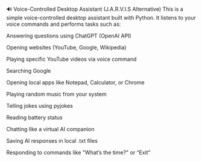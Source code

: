 🔊 Voice-Controlled Desktop Assistant (J.A.R.V.I.S Alternative)
This is a simple voice-controlled desktop assistant built with Python. It listens to your voice commands and performs tasks such as:

Answering questions using ChatGPT (OpenAI API)

Opening websites (YouTube, Google, Wikipedia)

Playing specific YouTube videos via voice command

Searching Google

Opening local apps like Notepad, Calculator, or Chrome

Playing random music from your system

Telling jokes using pyjokes

Reading battery status

Chatting like a virtual AI companion

Saving AI responses in local .txt files

Responding to commands like "What’s the time?" or “Exit”
